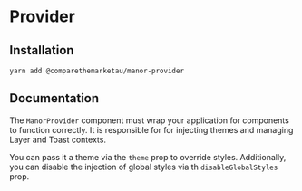 # Provider

## Installation

`yarn add @comparethemarketau/manor-provider`

## Documentation

The `ManorProvider` component must wrap your application for components to function correctly. It is responsible for
for injecting themes and managing Layer and Toast contexts.

You can pass it a theme via the `theme` prop to override styles. Additionally, you can disable the injection of global 
styles via th `disableGlobalStyles` prop.
